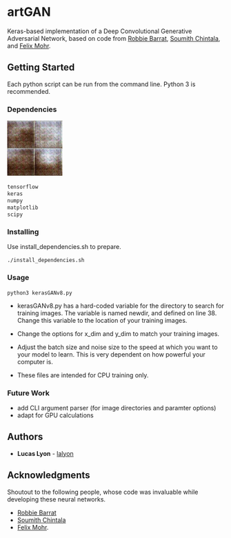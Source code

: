 # artGAN
Keras-based implementation of a Deep Convolutional Generative Adversarial Network, based on code from [Robbie Barrat](https://github.com/robbiebarrat/art-DCGAN), [Soumith Chintala](https://github.com/soumith/dcgan.torch), and [Felix Mohr](https://github.com/FelixMohr/Deep-learning-with-Python/blob/master/DCGAN-MNIST.ipynb). 

## Getting Started

Each python script can be run from the command line. Python 3 is recommended. 

### Dependencies

![Alt text](readmeImages/256mainv2.gif)
```
tensorflow
keras
numpy
matplotlib
scipy
```

### Installing

Use install_dependencies.sh to prepare.

```
./install_dependencies.sh
```

### Usage

```
python3 kerasGANv8.py
```
* kerasGANv8.py has a hard-coded variable for the directory to search for training images. The variable is named newdir, and defined on line 38. Change this variable to the location of your training images.

* Change the options for x_dim and y_dim to match your training images.

* Adjust the batch size and noise size to the speed at which you want to your model to learn. This is very dependent on how powerful your computer is. 

* These files are intended for CPU training only.

### Future Work

* add CLI argument parser (for image directories and paramter options)
* adapt for GPU calculations

## Authors

* **Lucas Lyon** - [lalyon](https://github.com/lalyon)


## Acknowledgments
Shoutout to the following people, whose code was invaluable while developing these neural networks.

* [Robbie Barrat](https://github.com/robbiebarrat/art-DCGAN)
* [Soumith Chintala](https://github.com/soumith/dcgan.torch)
* [Felix Mohr](https://github.com/FelixMohr/Deep-learning-with-Python/blob/master/DCGAN-MNIST.ipynb). 



